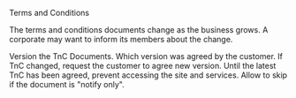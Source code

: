 Terms and Conditions

The terms and conditions documents change as the business grows.
A corporate may want to inform its members about the change.

Version the TnC Documents.
Which version was agreed by the customer.
If TnC changed, request the customer to agree new version.
Until the latest TnC has been agreed, prevent accessing the site and services.
Allow to skip if the document is "notify only".
